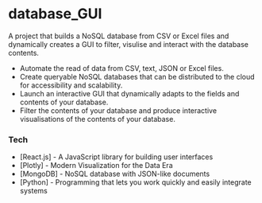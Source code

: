 # database_GUI

A project that builds a NoSQL database from CSV or Excel files and dynamically creates a GUI to filter, visulise and interact with the database contents.

  - Automate the read of data from CSV, text, JSON or Excel files.
  - Create queryable NoSQL databases that can be distributed to the cloud for accessibility and scalability.
  - Launch an interactive GUI that dynamically adapts to the fields and contents of your database.
  - Filter the contents of your database and produce interactive visualisations of the contents of your database.

### Tech
* [React.js] - A JavaScript library for building user interfaces
* [Plotly] - Modern Visualization for the Data Era
* [MongoDB] - NoSQL database with JSON-like documents
* [Python] - Programming that lets you work quickly and easily integrate systems  
